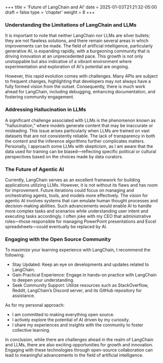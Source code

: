 +++
title = 'Future of LangChain and AI'
date = 2025-01-03T21:21:32-05:00
draft = false
type = 'chapter'
weight = 8
+++

### Understanding the Limitations of LangChain and LLMs
It is important to note that neither LangChain nor LLMs are silver bullets; they are not flawless solutions, and there remain several areas in which improvements can be made. The field of artificial intelligence, particularly generative AI, is expanding rapidly, with a burgeoning community that is driving innovation at an unprecedented pace. This growth is not only unstoppable but also indicative of a vibrant environment where experimentation and exploration of AI's potential are ongoing. 

However, this rapid evolution comes with challenges. Many APIs are subject to frequent changes, highlighting that developers may not always have a fully formed vision from the outset. Consequently, there is much work ahead for LangChain, including debugging, enhancing documentation, and fostering community engagement.


### Addressing Hallucination in LLMs

A significant challenge associated with LLMs is the phenomenon known as "hallucination," where models generate content that may be inaccurate or misleading. This issue arises particularly when LLMs are trained on vast datasets that are not consistently reliable. The lack of transparency in both the content and the inference algorithms further complicates matters. Personally, I approach some LLMs with skepticism, as I am aware that the data used for training can be biased—reflecting specific political or cultural perspectives based on the choices made by data curators.


### The Future of Agentic AI

Currently, LangChain serves as an excellent framework for building applications utilizing LLMs. However, it is not without its flaws and has room for improvement. Future iterations could focus on managing and orchestrating agents, tools, and models more effectively. The vision for agentic AI involves systems that can emulate human thought processes and decision-making abilities. Such advancements would enable AI to handle more complex tasks and scenarios while understanding user intent and executing tasks accordingly. I often joke with my CEO that administrative roles—those responsible for managing PowerPoint presentations and Excel spreadsheets—could eventually be replaced by AI.

### Engaging with the Open Source Community
To maximize your learning experience with LangChain, I recommend the following:

- Stay Updated: Keep an eye on developments and updates related to LangChain.
- Gain Practical Experience: Engage in hands-on practice with LangChain to deepen your understanding.
- Seek Community Support: Utilize resources such as StackOverflow, Reddit, LangChain’s Discord server, and its GitHub repository for assistance.

As for my personal approach:

- I am committed to making everything open source.
- I actively explore the potential of AI driven by my curiosity.
- I share my experiences and insights with the community to foster collective learning.

In conclusion, while there are challenges ahead in the realm of LangChain and LLMs, there are also exciting opportunities for growth and innovation. Engaging with these technologies through open-source collaboration can lead to meaningful advancements in the field of artificial intelligence.